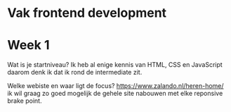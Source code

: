 # Vak frontend development

# Week 1
Wat is je startniveau?
Ik heb al enige kennis van HTML, CSS en JavaScript daarom denk ik dat ik rond de intermediate zit.

Welke webiste en waar ligt de focus?
https://www.zalando.nl/heren-home/ ik wil graag zo goed mogelijk de gehele site nabouwen met elke reponsive brake point.

